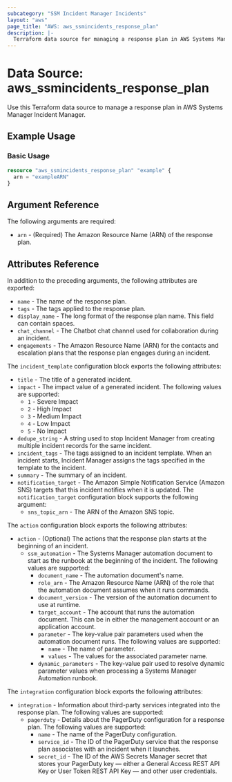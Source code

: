 ```yaml
---
subcategory: "SSM Incident Manager Incidents"
layout: "aws"
page_title: "AWS: aws_ssmincidents_response_plan"
description: |-
  Terraform data source for managing a response plan in AWS Systems Manager Incident Manager.
---
```


# Data Source: aws_ssmincidents_response_plan

Use this Terraform data source to manage a response plan in AWS Systems Manager Incident Manager.

## Example Usage

### Basic Usage

```terraform
resource "aws_ssmincidents_response_plan" "example" {
  arn = "exampleARN"
}
```

## Argument Reference

The following arguments are required:

* `arn` - (Required) The Amazon Resource Name (ARN) of the response plan.

## Attributes Reference

In addition to the preceding arguments, the following attributes are exported:

* `name` - The name of the response plan.
* `tags` - The tags applied to the response plan.
* `display_name` - The long format of the response plan name. This field can contain spaces.
* `chat_channel` - The Chatbot chat channel used for collaboration during an incident.
* `engagements` - The Amazon Resource Name (ARN) for the contacts and escalation plans that the response plan engages during an incident.

The `incident_template` configuration block exports the following attributes:

* `title` - The title of a generated incident.
* `impact` - The impact value of a generated incident. The following values are supported:
    * `1` - Severe Impact
    * `2` - High Impact
    * `3` - Medium Impact
    * `4` - Low Impact
    * `5` - No Impact
* `dedupe_string` - A string used to stop Incident Manager from creating multiple incident records for the same incident.
* `incident_tags` - The tags assigned to an incident template. When an incident starts, Incident Manager assigns the 
  tags specified in the template to the incident.
* `summary` - The summary of an incident.
* `notification_target` - The Amazon Simple Notification Service (Amazon SNS) targets that this incident
  notifies when it is updated. The `notification_target` configuration block supports the following argument:
    * `sns_topic_arn` - The ARN of the Amazon SNS topic.

The `action` configuration block exports the following attributes:

* `action` - (Optional) The actions that the response plan starts at the beginning of an incident.
  * `ssm_automation` - The Systems Manager automation document to start as the runbook at the beginning of the incident. The following values are supported:
    * `document_name` - The automation document's name.
    * `role_arn` - The Amazon Resource Name (ARN) of the role that the automation document assumes when it runs 
      commands.
    * `document_version` - The version of the automation document to use at runtime.
    * `target_account` - The account that runs the automation document. This can be in either the 
      management account or an application account.
    * `parameter` - The key-value pair parameters used when the automation document runs. The following values are 
      supported:
      * `name` - The name of parameter.
      * `values` - The values for the associated parameter name.
    * `dynamic_parameters` - The key-value pair used to resolve dynamic parameter values when processing a Systems 
      Manager Automation runbook.

The `integration` configuration block exports the following attributes:

* `integration` - Information about third-party services integrated into the response plan. The following values are supported:
  * `pagerduty` - Details about the PagerDuty configuration for a response plan. The following values are supported:
    * `name` - The name of the PagerDuty configuration.
    * `service_id` - The ID of the PagerDuty service that the response plan associates with an incident when it launches.
    * `secret_id` - The ID of the AWS Secrets Manager secret that stores your PagerDuty key &mdash; either a General Access 
      REST API Key or User Token REST API Key &mdash; and other user credentials.
